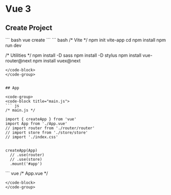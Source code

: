 <!-- ## Vue

* [Vue 3](/vue/vue.md) 
* [Vue-Router](/vue/vue-router.md) 
* [Vuex](/vue/vuex.md)   -->

# Vue 3

## Create Project 

<code-group>
  <code-block title="Vue Cli" >
  ``` bash
  vue create <project-name>
  ```
  </code-block>

  <code-block title="Vite" active>
  ``` bash
  /* Vite */  
  npm init vite-app <project-name>
  cd <project-name>
  npm install
  npm run dev
  
  /* Utilities */
  npm install -D sass
  npm install -D stylus
  npm install vue-router@next
  npm install vuex@next
  ```
  </code-block>
</code-group>


## App

<code-group>
  <code-block title="main.js">
  ``` js
  /* main.js */

  import { createApp } from 'vue'
  import App from './App.vue'
  // import router from './router/router'
  // import store from './store/store'
  // import './index.css'


  createApp(App)
    // .use(router)
    // .use(store)
    .mount('#app')
  ```
  </code-block>

  <code-block title="App.vue" active>
  ``` vue
  /* App.vue */

  <script>
    export default {
      name: 'App',
      data() {
        return {
          title: "Vue 3!"
        }
      }
    }
  </script>

  <template>
    <div id="appgrid" v-cloak>
      <header>
        <h4>{{title}}</h4>

        <!-- <div id="nav">
          <router-link to="/">Home</router-link> |
          <router-link to="/about">About</router-link>
        </div> -->
      </header>

      <main>
        <!-- <router-view v-slot="{ Component }">
          <transition name='fade' mode='out-in'>
            <component :is="Component"/>
          </transition>
        </router-view> -->
      </main>
    </div> 
  </template>

  <style lang="scss">
    @import './scss/baseline';

    #appgrid {
      height: 100vh;
      display: grid;
      grid-template-rows: auto 1fr;
    }

    header, main {
      padding: 1rem 2rem;
    }

    header {
      display: grid;
      grid-auto-flow: column;
      justify-content: space-between;

      @include shadow(3);
    }
  </style>
  ```
  </code-block>
</code-group>

